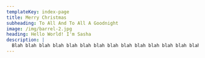```yaml
---
templateKey: index-page
title: Merry Christmas
subheading: To All And To All A Goodnight
image: /img/barrel-2.jpg
heading: Hello World! I'm Sasha
description: |
  Blah blah blah blah blah blah blah blah blah blah blah blah blah blah.
---
```


